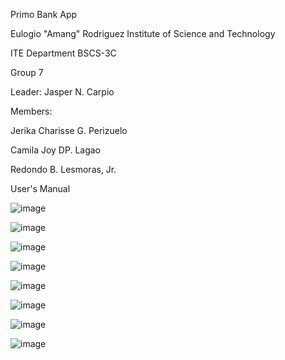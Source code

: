 Primo Bank App

Eulogio "Amang" Rodriguez Institute of Science and Technology 

ITE Department
BSCS-3C 

Group 7

Leader: Jasper N. Carpio

Members:

Jerika Charisse G. Perizuelo

Camila Joy DP. Lagao

Redondo B. Lesmoras, Jr.



User's Manual

![image](https://user-images.githubusercontent.com/109411689/180189205-38d907b6-495e-4b5f-854d-a8af580d8798.png)

![image](https://user-images.githubusercontent.com/109411689/180188508-c5158db8-ea67-495e-885f-d6045b2c095b.png)

![image](https://user-images.githubusercontent.com/109411689/180190005-38ad7089-946d-4717-8b60-14566af9a1a7.png)

![image](https://user-images.githubusercontent.com/109411689/180198981-6bf79aa5-9625-4f70-ad0c-f4d4fb55a4a1.png)

![image](https://user-images.githubusercontent.com/109411689/180199567-4668c014-b36e-4cd3-aa6d-22fa25bc8697.png)

![image](https://user-images.githubusercontent.com/109411689/180201448-5930f224-e54b-4888-a7e1-993179019d5d.png)

![image](https://user-images.githubusercontent.com/109411689/180202351-3c802d42-c0c2-4ef5-bdbd-829a729034b5.png)

![image](https://user-images.githubusercontent.com/109411689/180203329-e186f628-4195-4165-ab8a-ab1ab3ff8e17.png)



  







